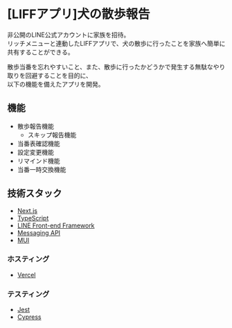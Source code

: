 # [LIFFアプリ]犬の散歩報告
非公開のLINE公式アカウントに家族を招待。<br>
リッチメニューと連動したLIFFアプリで、犬の散歩に行ったことを家族へ簡単に共有することができる。

散歩当番を忘れやすいこと、また、散歩に行ったかどうかで発生する無駄なやり取りを回避することを目的に、<br>
以下の機能を備えたアプリを開発。
## 機能
- 散歩報告機能
    - スキップ報告機能
- 当番表確認機能
- 設定変更機能
- リマインド機能
- 当番一時交換機能
## 技術スタック
- [Next.js](https://nextjs.org/)
- [TypeScript](https://www.typescriptlang.org/)
- [LINE Front-end Framework](https://developers.line.biz/ja/docs/liff/)
- [Messaging API](https://developers.line.biz/ja/docs/messaging-api/)
- [MUI](https://mui.com/)
### ホスティング
- [Vercel](https://vercel.com/)
### テスティング
- [Jest](https://jestjs.io/ja/)
- [Cypress](https://www.cypress.io/)
